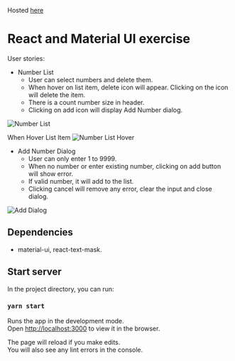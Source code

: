 Hosted [here](https://kjosiahpark.github.io/numberlist/)

# React and Material UI exercise

User stories:
* Number List 
    - User can select numbers and delete them.
    - When hover on list item, delete icon will appear.  Clicking on the icon will delete the item.
    - There is a count number size in header.
    - Clicking on add icon will display Add Number dialog.

![Number List](docs/images/NumberList.png)

When Hover List Item
![Number List Hover](docs/images/NumberListHover.png)

* Add Number Dialog
    - User can only enter 1 to 9999.
    - When no number or enter existing number, clicking on add button will show error.
    - If valid number, it will add to the list.
    - Clicking cancel will remove any error, clear the input and close dialog.

![Add Dialog](docs/images/AddNumber.png)

## Dependencies
- material-ui, react-text-mask.

## Start server

In the project directory, you can run:

### `yarn start`

Runs the app in the development mode.<br />
Open [http://localhost:3000](http://localhost:3000) to view it in the browser.

The page will reload if you make edits.<br />
You will also see any lint errors in the console.